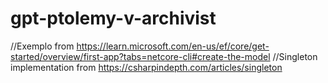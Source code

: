 # gpt-ptolemy-v-archivist

//Exemplo from https://learn.microsoft.com/en-us/ef/core/get-started/overview/first-app?tabs=netcore-cli#create-the-model
//Singleton implementation from https://csharpindepth.com/articles/singleton